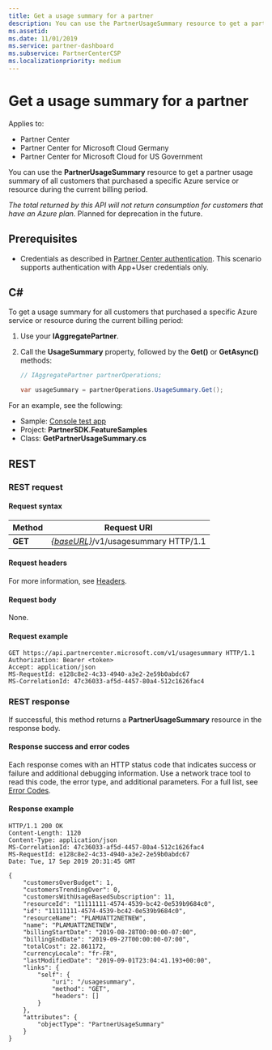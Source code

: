 ```yaml
---
title: Get a usage summary for a partner
description: You can use the PartnerUsageSummary resource to get a partner usage summary of all customers that purchased a specific Azure service or resource during the current billing period.
ms.assetid: 
ms.date: 11/01/2019
ms.service: partner-dashboard
ms.subservice: PartnerCenterCSP
ms.localizationpriority: medium
---
```


# Get a usage summary for a partner

Applies to:

- Partner Center
- Partner Center for Microsoft Cloud Germany
- Partner Center for Microsoft Cloud for US Government

You can use the **PartnerUsageSummary** resource to get a partner usage summary of all customers that purchased a specific Azure service or resource during the current billing period.

*The total returned by this API will not return consumption for customers that have an Azure plan.* Planned for deprecation in the future.

## Prerequisites

- Credentials as described in [Partner Center authentication](partner-center-authentication.md). This scenario supports authentication with App+User credentials only.

## C\#

To get a usage summary for all customers that purchased a specific Azure service or resource during the current billing period:

1. Use your **IAggregatePartner**.
2. Call the **UsageSummary** property, followed by the **Get()** or **GetAsync()** methods:

    ``` csharp
    // IAggregatePartner partnerOperations;

    var usageSummary = partnerOperations.UsageSummary.Get();
    ```

For an example, see the following:

- Sample: [Console test app](console-test-app.md)
- Project: **PartnerSDK.FeatureSamples**
- Class: **GetPartnerUsageSummary.cs**

## REST

### REST request

#### Request syntax

| Method  | Request URI                                                         |
|---------|---------------------------------------------------------------------|
| **GET** | [*{baseURL}*](partner-center-rest-urls.md)/v1/usagesummary HTTP/1.1 |

#### Request headers

For more information, see [Headers](headers.md).

#### Request body

None.

#### Request example

```http
GET https://api.partnercenter.microsoft.com/v1/usagesummary HTTP/1.1
Authorization: Bearer <token>
Accept: application/json
MS-RequestId: e128c8e2-4c33-4940-a3e2-2e59b0abdc67
MS-CorrelationId: 47c36033-af5d-4457-80a4-512c1626fac4
```

### REST response

If successful, this method returns a **PartnerUsageSummary** resource in the response body.

#### Response success and error codes

Each response comes with an HTTP status code that indicates success or failure and additional debugging information. Use a network trace tool to read this code, the error type, and additional parameters. For a full list, see [Error Codes](error-codes.md).

#### Response example

```http
HTTP/1.1 200 OK
Content-Length: 1120
Content-Type: application/json
MS-CorrelationId: 47c36033-af5d-4457-80a4-512c1626fac4
MS-RequestId: e128c8e2-4c33-4940-a3e2-2e59b0abdc67
Date: Tue, 17 Sep 2019 20:31:45 GMT

{
    "customersOverBudget": 1,
    "customersTrendingOver": 0,
    "customersWithUsageBasedSubscription": 11,
    "resourceId": "11111111-4574-4539-bc42-0e539b9684c0",
    "id": "11111111-4574-4539-bc42-0e539b9684c0",
    "resourceName": "PLAMUATT2NETNEW",
    "name": "PLAMUATT2NETNEW",
    "billingStartDate": "2019-08-28T00:00:00-07:00",
    "billingEndDate": "2019-09-27T00:00:00-07:00",
    "totalCost": 22.861172,
    "currencyLocale": "fr-FR",
    "lastModifiedDate": "2019-09-01T23:04:41.193+00:00",
    "links": {
        "self": {
            "uri": "/usagesummary",
            "method": "GET",
            "headers": []
        }
    },
    "attributes": {
        "objectType": "PartnerUsageSummary"
    }
}
```

